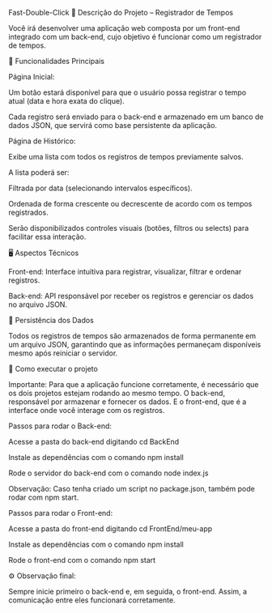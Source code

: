 Fast-Double-Click
📝 Descrição do Projeto – Registrador de Tempos

Você irá desenvolver uma aplicação web composta por um front-end integrado com um back-end, cujo objetivo é funcionar como um registrador de tempos.

🔧 Funcionalidades Principais

Página Inicial:

Um botão estará disponível para que o usuário possa registrar o tempo atual (data e hora exata do clique).

Cada registro será enviado para o back-end e armazenado em um banco de dados JSON, que servirá como base persistente da aplicação.

Página de Histórico:

Exibe uma lista com todos os registros de tempos previamente salvos.

A lista poderá ser:

Filtrada por data (selecionando intervalos específicos).

Ordenada de forma crescente ou decrescente de acordo com os tempos registrados.

Serão disponibilizados controles visuais (botões, filtros ou selects) para facilitar essa interação.

🖥️ Aspectos Técnicos

Front-end: Interface intuitiva para registrar, visualizar, filtrar e ordenar registros.

Back-end: API responsável por receber os registros e gerenciar os dados no arquivo JSON.

💾 Persistência dos Dados

Todos os registros de tempos são armazenados de forma permanente em um arquivo JSON, garantindo que as informações permaneçam disponíveis mesmo após reiniciar o servidor.

🚀 Como executar o projeto

Importante: Para que a aplicação funcione corretamente, é necessário que os dois projetos estejam rodando ao mesmo tempo. O back-end, responsável por armazenar e fornecer os dados. E o front-end, que é a interface onde você interage com os registros.

Passos para rodar o Back-end:

Acesse a pasta do back-end digitando cd BackEnd

Instale as dependências com o comando npm install

Rode o servidor do back-end com o comando node index.js

Observação: Caso tenha criado um script no package.json, também pode rodar com npm start.

Passos para rodar o Front-end:

Acesse a pasta do front-end digitando cd FrontEnd/meu-app

Instale as dependências com o comando npm install

Rode o front-end com o comando npm start

⚙️ Observação final:

Sempre inicie primeiro o back-end e, em seguida, o front-end. Assim, a comunicação entre eles funcionará corretamente.
